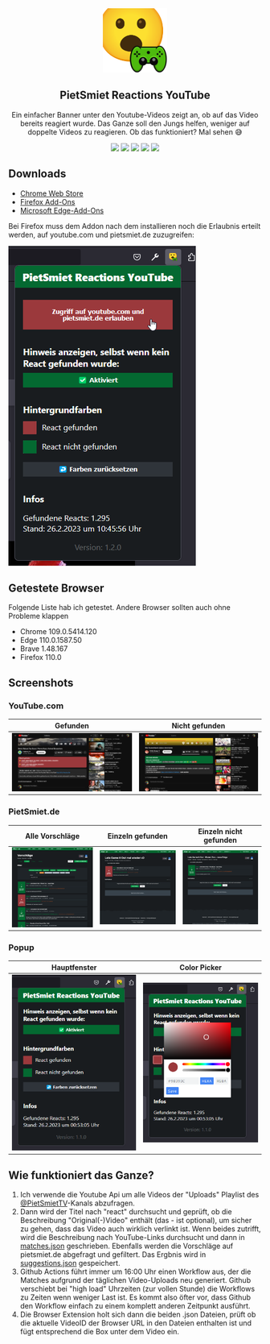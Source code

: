 <div align="center" width="100%">
    <img src="extension/icons/128.png" width="128" />
</div>

<div align="center" width="100%">
    <h2>PietSmiet Reactions YouTube</h2>
    <p>Ein einfacher Banner unter den Youtube-Videos zeigt an, ob auf das Video bereits reagiert wurde. Das Ganze soll den Jungs helfen, weniger auf doppelte Videos zu reagieren. Ob das funktioniert? Mal sehen 😅</p>
    <a target="_blank" href="https://chrome.google.com/webstore/detail/pietsmiet-reactions/cmeffgcdjkledgkgonnfjpnlfelpfbkf"><img src="https://img.shields.io/chrome-web-store/v/cmeffgcdjkledgkgonnfjpnlfelpfbkf" /></a>
    <a target="_blank" href="https://addons.mozilla.org/de/firefox/addon/pietsmiet-reactions-youtube/"><img src="https://img.shields.io/amo/v/pietsmiet-reactions-youtube" /></a>
    <a target="_blank" href="https://github.com/seriousm4x/pietsmiet-reaction-extension/commits/main"><img src="https://img.shields.io/github/last-commit/seriousm4x/pietsmiet-reaction-extension" /></a>
    <a target="_blank" href="https://github.com/seriousm4x/pietsmiet-reaction-extension/actions"><img src="https://github.com/seriousm4x/pietsmiet-reaction-extension/actions/workflows/update.yml/badge.svg" /></a>
    <a target="_blank" href="https://github.com/seriousm4x/pietsmiet-reaction-extension/blob/main/LICENSE"><img src="https://img.shields.io/github/license/seriousm4x/pietsmiet-reaction-extension" /></a>
</div>

## **Downloads**

- [Chrome Web Store](https://chrome.google.com/webstore/detail/pietsmiet-reactions/cmeffgcdjkledgkgonnfjpnlfelpfbkf)
- [Firefox Add-Ons](https://addons.mozilla.org/de/firefox/addon/pietsmiet-reactions-youtube/)
- [Microsoft Edge-Add-Ons](https://microsoftedge.microsoft.com/addons/detail/pietsmiet-reactions-youtu/meeaaoacaejacaffangpimamghedhead)

Bei Firefox muss dem Addon nach dem installieren noch die Erlaubnis erteilt werden, auf youtube.com und pietsmiet.de zuzugreifen:

[![](./assets/allow-permissions.png)](https://raw.githubusercontent.com/seriousm4x/pietsmiet-reaction-extension/main/assets/)

## **Getestete Browser**

Folgende Liste hab ich getestet. Andere Browser sollten auch ohne Probleme klappen

- Chrome 109.0.5414.120
- Edge 110.0.1587.50
- Brave 1.48.167
- Firefox 110.0

## **Screenshots**

### **YouTube.com**

| Gefunden                                                                                                                        | Nicht gefunden                                                                                                                        |
| ------------------------------------------------------------------------------------------------------------------------------- | ------------------------------------------------------------------------------------------------------------------------------------- |
| [![](./assets/youtube-found.png)](https://github.com/seriousm4x/pietsmiet-reaction-extension/raw/main/assets/youtube-found.png) | [![](./assets/youtube-notfound.png)](https://github.com/seriousm4x/pietsmiet-reaction-extension/raw/main/assets/youtube-notfound.png) |

### **PietSmiet.de**

| Alle Vorschläge                                                                                                                                         | Einzeln gefunden                                                                                                                                                          | Einzeln nicht gefunden                                                                                                                                                          |
| ------------------------------------------------------------------------------------------------------------------------------------------------------- | ------------------------------------------------------------------------------------------------------------------------------------------------------------------------- | ------------------------------------------------------------------------------------------------------------------------------------------------------------------------------- |
| [![](./assets/pietsmiet-all-suggestions.png)](https://github.com/seriousm4x/pietsmiet-reaction-extension/raw/main/assets/pietsmiet-all-suggestions.png) | [![](./assets/pietsmiet-single-suggestions-found.png)](https://github.com/seriousm4x/pietsmiet-reaction-extension/raw/main/assets/pietsmiet-single-suggestions-found.png) | [![](./assets/pietsmiet-single-suggestions-notfound.png)](https://github.com/seriousm4x/pietsmiet-reaction-extension/raw/main/assets/pietsmiet-single-suggestions-notfound.png) |

### **Popup**

| Hauptfenster                                                                                                    | Color Picker                                                                                                                |
| --------------------------------------------------------------------------------------------------------------- | --------------------------------------------------------------------------------------------------------------------------- |
| [![](./assets/popup.png)](https://github.com/seriousm4x/pietsmiet-reaction-extension/raw/main/assets/popup.png) | [![](./assets/popup-pickr.png)](https://github.com/seriousm4x/pietsmiet-reaction-extension/raw/main/assets/popup-pickr.png) |

## **Wie funktioniert das Ganze?**

1. Ich verwende die Youtube Api um alle Videos der "Uploads" Playlist des [@PietSmietTV](https://www.youtube.com/@PietSmietTV)-Kanals abzufragen.
2. Dann wird der Titel nach "react" durchsucht und geprüft, ob die Beschreibung "Original(-)Video" enthält (das - ist optional), um sicher zu gehen, dass das Video auch wirklich verlinkt ist. Wenn beides zutrifft, wird die Beschreibung nach YouTube-Links durchsucht und dann in [matches.json](./data/matches.json) geschrieben. Ebenfalls werden die Vorschläge auf pietsmiet.de abgefragt und gefiltert. Das Ergbnis wird in [suggestions.json](./data/suggestions.json) gespeichert.
3. Github Actions führt immer um 16:00 Uhr einen Workflow aus, der die Matches aufgrund der täglichen Video-Uploads neu generiert. Github verschiebt bei "high load" Uhrzeiten (zur vollen Stunde) die Workflows zu Zeiten wenn weniger Last ist. Es kommt also öfter vor, dass Github den Workflow einfach zu einem komplett anderen Zeitpunkt ausführt.
4. Die Browser Extension holt sich dann die beiden .json Dateien, prüft ob die aktuelle VideoID der Browser URL in den Dateien enthalten ist und fügt entsprechend die Box unter dem Video ein.
